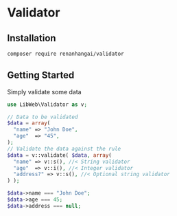 Validator
========================================

Installation
-------------------------------------
```sh
composer require renanhangai/validator
```

Getting Started
-------------------------------------
Simply validate some data
```php
use LibWeb\Validator as v;

// Data to be validated
$data = array(
  "name" => "John Doe",
  "age"  => "45",
);
// Validate the data against the rule
$data = v::validate( $data, array(
  "name" => v::s(), //< String validator
  "age"  => v::i(), //< Integer validator
  "address?" => v::s(), //< Optional string validator
) );

$data->name === "John Doe";
$data->age === 45;
$data->address === null;
```
